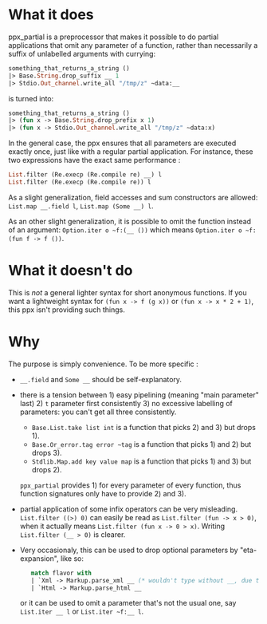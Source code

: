 # What it does

ppx_partial is a preprocessor that makes it possible to do partial applications
that omit any parameter of a function, rather than necessarily a suffix of unlabelled arguments with currying:

```ocaml
something_that_returns_a_string ()
|> Base.String.drop_suffix __ 1
|> Stdio.Out_channel.write_all "/tmp/z" ~data:__
```

is turned into:

```ocaml
something_that_returns_a_string ()
|> (fun x -> Base.String.drop_prefix x 1)
|> (fun x -> Stdio.Out_channel.write_all "/tmp/z" ~data:x)
```

In the general case, the ppx ensures that all parameters are executed exactly
once, just like with a regular partial application. For instance, these two
expressions have the exact same performance :

```ocaml
List.filter (Re.execp (Re.compile re) __) l
List.filter (Re.execp (Re.compile re)) l
```

As a slight generalization, field accesses and sum constructors are allowed: 
`List.map __.field l`, `List.map (Some __) l`.

As an other slight generalization, it is possible to omit the function instead of an
argument: `Option.iter o ~f:(__ ())` which means `Option.iter o ~f:(fun f -> f ())`.

# What it doesn't do

This is *not* a general lighter syntax for short anonymous functions.  If you
want a lightweight syntax for `(fun x -> f (g x))` or `(fun x -> x * 2 + 1)`,
this ppx isn't providing such things.

# Why

The purpose is simply convenience. To be more specific :

- `__.field` and `Some __` should be self-explanatory.

- there is a tension between 1) easy pipelining (meaning "main parameter" last) 2) `t`
  parameter first consistently 3) no excessive labelling of parameters: you can't get
  all three consistently.
  
  - `Base.List.take list int` is a function that picks 2) and 3) but drops 1).
  - `Base.Or_error.tag error ~tag` is a function that picks 1) and 2) but drops 3).
  - `Stdlib.Map.add key value map` is a function that picks 1) and 3) but drops 2).
  
  `ppx_partial` provides 1) for every parameter of every function, thus function
  signatures only have to provide 2) and 3).

- partial application of some infix operators can be very misleading.  `List.filter
  ((>) 0)` can easily be read as `List.filter (fun -> x > 0)`, when it actually means
  `List.filter (fun x -> 0 > x)`. Writing `List.filter (__ > 0)` is clearer.

- Very occasionaly, this can be used to drop optional parameters by "eta-expansion",
  like so:
    ```ocaml
       match flavor with
       | `Xml -> Markup.parse_xml __ (* wouldn't type without __, due to optional parameters *)
       | `Html -> Markup.parse_html __
    ```
  or it can be used to omit a parameter that's not the usual one, say `List.iter __ l` or
  `List.iter ~f:__ l`.

